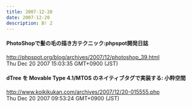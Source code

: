 ```yaml
---
title: 2007-12-20
date: 2007-12-20
description: B! 2
---
```


#### PhotoShopで髪の毛の描き方テクニック:phpspot開発日誌
http://phpspot.org/blog/archives/2007/12/photoshop_39.html<br>
Thu Dec 20 2007 15:03:35 GMT+0900 (JST)<br>


#### dTree を Movable Type 4.1/MTOS のネイティブタグで実装する: 小粋空間
http://www.koikikukan.com/archives/2007/12/20-015555.php<br>
Thu Dec 20 2007 09:53:24 GMT+0900 (JST)<br>


